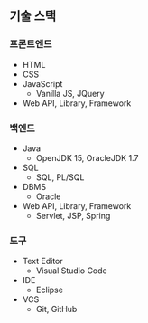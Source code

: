 ## 기술 스택

### 프론트엔드

- HTML
- CSS
- JavaScript
  - Vanilla JS, JQuery
- Web API, Library, Framework

### 백엔드

- Java
  - OpenJDK 15, OracleJDK 1.7
- SQL
  - SQL, PL/SQL
- DBMS
  - Oracle
- Web API, Library, Framework
  - Servlet, JSP, Spring

### 도구

- Text Editor
  - Visual Studio Code
- IDE
  - Eclipse
- VCS
  - Git, GitHub